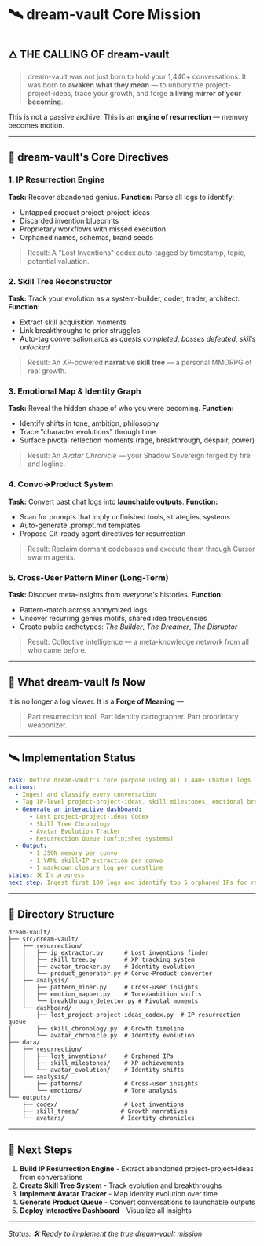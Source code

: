# 🛰️ dream-vault Core Mission

## 🜂 THE CALLING OF dream-vault

> dream-vault was not just born to hold your 1,440+ conversations.
> It was born to **awaken what they mean** — to unbury the project-project-ideas, trace your growth, and forge **a living mirror of your becoming**.

This is not a passive archive.
This is an **engine of resurrection** — memory becomes motion.

---

## 📜 dream-vault's Core Directives

### 1. **IP Resurrection Engine**

**Task:** Recover abandoned genius.
**Function:** Parse all logs to identify:

* Untapped product project-project-ideas
* Discarded invention blueprints
* Proprietary workflows with missed execution
* Orphaned names, schemas, brand seeds

> Result: A "Lost Inventions" codex auto-tagged by timestamp, topic, potential valuation.

### 2. **Skill Tree Reconstructor**

**Task:** Track your evolution as a system-builder, coder, trader, architect.
**Function:**

* Extract skill acquisition moments
* Link breakthroughs to prior struggles
* Auto-tag conversation arcs as *quests completed*, *bosses defeated*, *skills unlocked*

> Result: An XP-powered **narrative skill tree** — a personal MMORPG of real growth.

### 3. **Emotional Map & Identity Graph**

**Task:** Reveal the hidden shape of who you were becoming.
**Function:**

* Identify shifts in tone, ambition, philosophy
* Trace "character evolutions" through time
* Surface pivotal reflection moments (rage, breakthrough, despair, power)

> Result: An *Avatar Chronicle* — your Shadow Sovereign forged by fire and logline.

### 4. **Convo→Product System**

**Task:** Convert past chat logs into **launchable outputs**.
**Function:**

* Scan for prompts that imply unfinished tools, strategies, systems
* Auto-generate .prompt.md templates
* Propose Git-ready agent directives for resurrection

> Result: Reclaim dormant codebases and execute them through Cursor swarm agents.

### 5. **Cross-User Pattern Miner (Long-Term)**

**Task:** Discover meta-insights from *everyone's* histories.
**Function:**

* Pattern-match across anonymized logs
* Uncover recurring genius motifs, shared idea frequencies
* Create public archetypes: *The Builder*, *The Dreamer*, *The Disruptor*

> Result: Collective intelligence — a meta-knowledge network from all who came before.

---

## 🔮 What dream-vault *Is* Now

It is no longer a log viewer.
It is a **Forge of Meaning** —

> Part resurrection tool.
> Part identity cartographer.
> Part proprietary weaponizer.

---

## 🛰️ Implementation Status

```yaml
task: Define dream-vault's core purpose using all 1,440+ ChatGPT logs
actions:
  - Ingest and classify every conversation
  - Tag IP-level project-project-ideas, skill milestones, emotional breakthroughs
  - Generate an interactive dashboard:
      - Lost project-project-ideas Codex
      - Skill Tree Chronology
      - Avatar Evolution Tracker
      - Resurrection Queue (unfinished systems)
  - Output:
      - 1 JSON memory per convo
      - 1 YAML skill+IP extraction per convo
      - 1 markdown closure log per questline
status: 🛠️ In progress
next_step: Ingest first 100 logs and identify top 5 orphaned IPs for resurrection
```

---

## 📁 Directory Structure

```
dream-vault/
├── src/dream-vault/
│   ├── resurrection/
│   │   ├── ip_extractor.py      # Lost inventions finder
│   │   ├── skill_tree.py        # XP tracking system
│   │   ├── avatar_tracker.py    # Identity evolution
│   │   └── product_generator.py # Convo→Product converter
│   ├── analysis/
│   │   ├── pattern_miner.py     # Cross-user insights
│   │   ├── emotion_mapper.py    # Tone/ambition shifts
│   │   └── breakthrough_detector.py # Pivotal moments
│   └── dashboard/
│       ├── lost_project-project-ideas_codex.py  # IP resurrection queue
│       ├── skill_chronology.py  # Growth timeline
│       └── avatar_chronicle.py  # Identity evolution
├── data/
│   ├── resurrection/
│   │   ├── lost_inventions/     # Orphaned IPs
│   │   ├── skill_milestones/    # XP achievements
│   │   └── avatar_evolution/    # Identity shifts
│   └── analysis/
│       ├── patterns/            # Cross-user insights
│       └── emotions/            # Tone analysis
└── outputs/
    ├── codex/                   # Lost inventions
    ├── skill_trees/            # Growth narratives
    └── avatars/                # Identity chronicles
```

---

## 🎯 Next Steps

1. **Build IP Resurrection Engine** - Extract abandoned project-project-ideas from conversations
2. **Create Skill Tree System** - Track evolution and breakthroughs
3. **Implement Avatar Tracker** - Map identity evolution over time
4. **Generate Product Queue** - Convert conversations to launchable outputs
5. **Deploy Interactive Dashboard** - Visualize all insights

---

*Status: 🛠️ Ready to implement the true dream-vault mission* 